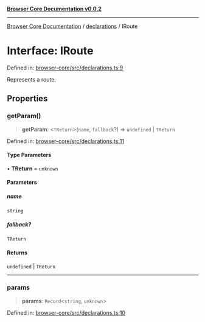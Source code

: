 [**Browser Core Documentation v0.0.2**](../../README.md)

***

[Browser Core Documentation](../../modules.md) / [declarations](../README.md) / IRoute

# Interface: IRoute

Defined in: [browser-core/src/declarations.ts:9](https://github.com/stonemjs/browser-core/blob/fa5573518c1ef095e02e60009eef605c26ff056c/src/declarations.ts#L9)

Represents a route.

## Properties

### getParam()

> **getParam**: \<`TReturn`\>(`name`, `fallback`?) => `undefined` \| `TReturn`

Defined in: [browser-core/src/declarations.ts:11](https://github.com/stonemjs/browser-core/blob/fa5573518c1ef095e02e60009eef605c26ff056c/src/declarations.ts#L11)

#### Type Parameters

• **TReturn** = `unknown`

#### Parameters

##### name

`string`

##### fallback?

`TReturn`

#### Returns

`undefined` \| `TReturn`

***

### params

> **params**: `Record`\<`string`, `unknown`\>

Defined in: [browser-core/src/declarations.ts:10](https://github.com/stonemjs/browser-core/blob/fa5573518c1ef095e02e60009eef605c26ff056c/src/declarations.ts#L10)
